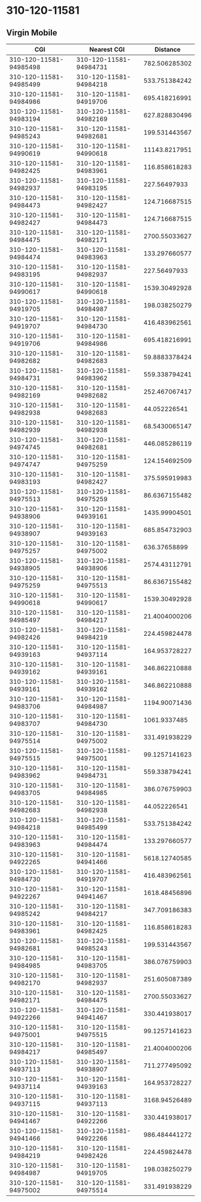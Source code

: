 # 310-120-11581
## Virgin Mobile


| CGI | Nearest CGI | Distance |
|-----|-------------|----------|
| 310-120-11581-94985498 | 310-120-11581-94984731 | 782.506285302 |
| 310-120-11581-94985499 | 310-120-11581-94984218 | 533.751384242 |
| 310-120-11581-94984986 | 310-120-11581-94919706 | 695.418216991 |
| 310-120-11581-94983194 | 310-120-11581-94982169 | 627.828830496 |
| 310-120-11581-94985243 | 310-120-11581-94982681 | 199.531443567 |
| 310-120-11581-94990619 | 310-120-11581-94990618 | 11143.8217951 |
| 310-120-11581-94982425 | 310-120-11581-94983961 | 116.858618283 |
| 310-120-11581-94982937 | 310-120-11581-94983195 | 227.56497933 |
| 310-120-11581-94984473 | 310-120-11581-94982427 | 124.716687515 |
| 310-120-11581-94982427 | 310-120-11581-94984473 | 124.716687515 |
| 310-120-11581-94984475 | 310-120-11581-94982171 | 2700.55033627 |
| 310-120-11581-94984474 | 310-120-11581-94983963 | 133.297660577 |
| 310-120-11581-94983195 | 310-120-11581-94982937 | 227.56497933 |
| 310-120-11581-94990617 | 310-120-11581-94990618 | 1539.30492928 |
| 310-120-11581-94919705 | 310-120-11581-94984987 | 198.038250279 |
| 310-120-11581-94919707 | 310-120-11581-94984730 | 416.483962561 |
| 310-120-11581-94919706 | 310-120-11581-94984986 | 695.418216991 |
| 310-120-11581-94982682 | 310-120-11581-94982683 | 59.8883378424 |
| 310-120-11581-94984731 | 310-120-11581-94983962 | 559.338794241 |
| 310-120-11581-94982169 | 310-120-11581-94982682 | 252.467067417 |
| 310-120-11581-94982938 | 310-120-11581-94982683 | 44.052226541 |
| 310-120-11581-94982939 | 310-120-11581-94982938 | 68.5430065147 |
| 310-120-11581-94974745 | 310-120-11581-94982681 | 446.085286119 |
| 310-120-11581-94974747 | 310-120-11581-94975259 | 124.154692509 |
| 310-120-11581-94983193 | 310-120-11581-94982427 | 375.595919983 |
| 310-120-11581-94975513 | 310-120-11581-94975259 | 86.6367155482 |
| 310-120-11581-94938906 | 310-120-11581-94939161 | 1435.99904501 |
| 310-120-11581-94938907 | 310-120-11581-94939163 | 685.854732903 |
| 310-120-11581-94975257 | 310-120-11581-94975002 | 636.37658899 |
| 310-120-11581-94938905 | 310-120-11581-94938906 | 2574.43112791 |
| 310-120-11581-94975259 | 310-120-11581-94975513 | 86.6367155482 |
| 310-120-11581-94990618 | 310-120-11581-94990617 | 1539.30492928 |
| 310-120-11581-94985497 | 310-120-11581-94984217 | 21.4004000206 |
| 310-120-11581-94982426 | 310-120-11581-94984219 | 224.459824478 |
| 310-120-11581-94939163 | 310-120-11581-94937114 | 164.953728227 |
| 310-120-11581-94939162 | 310-120-11581-94939161 | 346.862210888 |
| 310-120-11581-94939161 | 310-120-11581-94939162 | 346.862210888 |
| 310-120-11581-94983706 | 310-120-11581-94984987 | 1194.90071436 |
| 310-120-11581-94983707 | 310-120-11581-94984730 | 1061.9337485 |
| 310-120-11581-94975514 | 310-120-11581-94975002 | 331.491938229 |
| 310-120-11581-94975515 | 310-120-11581-94975001 | 99.1257141623 |
| 310-120-11581-94983962 | 310-120-11581-94984731 | 559.338794241 |
| 310-120-11581-94983705 | 310-120-11581-94984985 | 386.076759903 |
| 310-120-11581-94982683 | 310-120-11581-94982938 | 44.052226541 |
| 310-120-11581-94984218 | 310-120-11581-94985499 | 533.751384242 |
| 310-120-11581-94983963 | 310-120-11581-94984474 | 133.297660577 |
| 310-120-11581-94922265 | 310-120-11581-94941466 | 5618.12740585 |
| 310-120-11581-94984730 | 310-120-11581-94919707 | 416.483962561 |
| 310-120-11581-94922267 | 310-120-11581-94941467 | 1618.48456896 |
| 310-120-11581-94985242 | 310-120-11581-94984217 | 347.709186383 |
| 310-120-11581-94983961 | 310-120-11581-94982425 | 116.858618283 |
| 310-120-11581-94982681 | 310-120-11581-94985243 | 199.531443567 |
| 310-120-11581-94984985 | 310-120-11581-94983705 | 386.076759903 |
| 310-120-11581-94982170 | 310-120-11581-94982937 | 251.605087389 |
| 310-120-11581-94982171 | 310-120-11581-94984475 | 2700.55033627 |
| 310-120-11581-94922266 | 310-120-11581-94941467 | 330.441938017 |
| 310-120-11581-94975001 | 310-120-11581-94975515 | 99.1257141623 |
| 310-120-11581-94984217 | 310-120-11581-94985497 | 21.4004000206 |
| 310-120-11581-94937113 | 310-120-11581-94938907 | 711.277495092 |
| 310-120-11581-94937114 | 310-120-11581-94939163 | 164.953728227 |
| 310-120-11581-94937115 | 310-120-11581-94937113 | 3168.94526489 |
| 310-120-11581-94941467 | 310-120-11581-94922266 | 330.441938017 |
| 310-120-11581-94941466 | 310-120-11581-94922266 | 986.484441272 |
| 310-120-11581-94984219 | 310-120-11581-94982426 | 224.459824478 |
| 310-120-11581-94984987 | 310-120-11581-94919705 | 198.038250279 |
| 310-120-11581-94975002 | 310-120-11581-94975514 | 331.491938229 |
